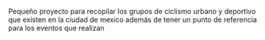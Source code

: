 Pequeño proyecto para recopilar los grupos de ciclismo urbano y deportivo que existen en la ciudad de mexico además de tener un punto de referencia para los eventos que realizan